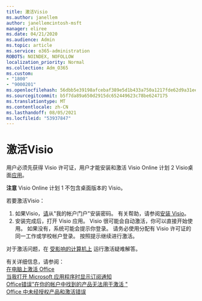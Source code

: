 ```yaml
---
title: 激活Visio
ms.author: janellem
author: janellemcintosh-msft
manager: eliree
ms.date: 04/21/2020
ms.audience: Admin
ms.topic: article
ms.service: o365-administration
ROBOTS: NOINDEX, NOFOLLOW
localization_priority: Normal
ms.collection: Adm_O365
ms.custom:
- "1800"
- "9000201"
ms.openlocfilehash: 56dbb5e39198afcebaf389e5d1b433a750a1217fde62d9a31eea15ae80a2b866
ms.sourcegitcommit: b5f7da89a650d2915dc652449623c78be6247175
ms.translationtype: MT
ms.contentlocale: zh-CN
ms.lasthandoff: 08/05/2021
ms.locfileid: "53937847"
---
```

# <a name="activate-visio"></a>激活Visio

用户必须先获得 Visio 许可证，用户才能安装和激活 Visio Online 计划 2 Visio桌面[应用](https://docs.microsoft.com/microsoft-365/admin/add-users/add-users)。

**注意** Visio Online 计划 1 不包含桌面版本的 Visio。

若要激活Visio：

1. 如果Visio，[请](https://portal.office.com/account#installs)从"我的帐户门户"安装密码。 有关帮助，请参阅[安装 Visio](https://support.office.com/article/f98f21e3-aa02-4827-9167-ddab5b025710?wt.mc_id=OfficeAdm_ClientDIA_Alchemy1800)。
2. 安装完成后，打开 Visio 应用。 Visio 很可能会自动激活，你可以直接开始使用。 如果没有，系统可能会提示你登录。 请务必使用分配有 Visio 许可证的同一工作或学校帐户登录。 按照提示继续进行激活。 

对于激活问题，在 [受影响的计算机上](https://aka.ms/SARA-OfficeActivation-Alchemy) 运行激活疑难解答。

有关详细信息，请参阅：<br>
[在电脑上激活 Office](https://support.office.com/article/5bd38f38-db92-448b-a982-ad170b1e187e?wt.mc_id=OfficeAdm_ClientDIA_Alchemy1800)<br>
[当我打开 Microsoft 应用程序时显示订阅通知](https://support.office.com/article/4cabe32c-f594-4c0e-9191-3d3ade10cceb?wt.mc_id=OfficeAdm_ClientDIA_Alchemy1800)<br>
[Office错误"在你的帐户中找到的产品无法用于激活 <app> "](https://support.office.com/article/c9f9a0b3-5aae-4131-8077-21e6a59f141e?wt.mc_id=OfficeAdm_ClientDIA_Alchemy1800)<br>
[Office 中未经授权产品和激活错误](https://support.office.com/article/0d23d3c0-c19c-4b2f-9845-5344fedc4380?wt.mc_id=OfficeAdm_ClientDIA_Alchemy1800)